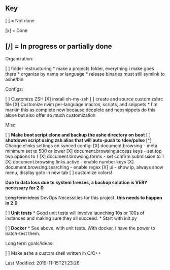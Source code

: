 
Key
----
[ ] = Not done

[x] = Done

[/] = In progress or partially done
----

Organization:

[ ] folder restructuring
	* make a projects folder, everything i make goes there
	* organize by name or language
	* release binaries must still symilnk to ashe/bin

Configs:

[ ] Customize ZSH
    [X] install oh-my-zsh
    [ ] create and source custom zshrc file
[X] Customize nvim per-language macros, scripts, and snippets
    * I'm markin this as complete now because deoplete and neosnippets do this alone but also offer so much customization

Misc:

[ ] **Make boot script clone and backup the ashe directory on boot**
[ ] **shutdown script using zsh alias that will auto-push to /dev/pulse**
[*] Change elinks settings on synced config: 
	[X] document.browsing - meta minimum set to 500 or lower
	[X] document.browsing.access keys - set top two options to 1
	[X] document.browsing.forms - set confirm submission to 1
	[X] document.browsing.links.active - enable number keys
	[X] document.browsing.searching - enable regex
	[X] ui - show ip, always show menu, display goto in new tab
	[ ] customize colors!

**Due to data loss due to system freezes, a backup solution is VERY necessary for 2.0**

~~Long term ideas~~ DevOps Necessities for this project, **this needs to happen in 2.0**

[ ] **Unit tests**
    * Good unit tests will involve launching 10s or 100s of instances and making sure they all succeed.
    * Start with init.py 

[ ] **Docker**
    * See above, with unit tests.  With docker, I have the power to batch-test them.

Long term goals/ideas:

[ ] Make ashe a custom shell written in C/C++



Last Modified: 2019-11-15T21:23:26
